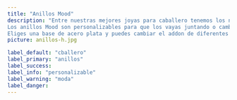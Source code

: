 ```yaml
---
title: "Anillos Mood"
description: "Entre nuestras mejores joyas para caballero tenemos los nillos Mood.
Los anillos Mood son personalizables para que los vayas juntando o cambiando a tu antojo.
Eliges una base de acero plata y puedes cambiar el addon de diferentes materiales y colores para ir variando tu estilo. Estos dos modelos realizados en Suiza."
picture: anillos-h.jpg

label_default: "cballero" 
label_primary: "anillos"
label_success: 
label_info: "personalizable"
label_warning: "moda"
label_danger: 
---
```

